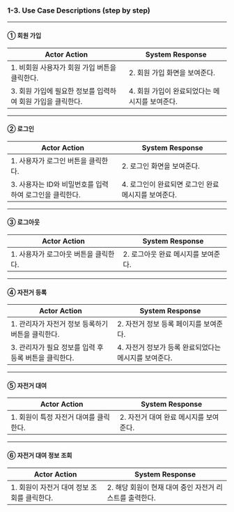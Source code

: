 ### 1-3. Use Case Descriptions (step by step)

---

#### ① 회원 가입

| Actor Action | System Response |
|--------------|------------------|
| 1. 비회원 사용자가 회원 가입 버튼을 클릭한다. | 2. 회원 가입 화면을 보여준다. |
| 3. 회원 가입에 필요한 정보를 입력하여 회원 가입을 클릭한다. | 4. 회원 가입이 완료되었다는 메시지를 보여준다. |

---

#### ② 로그인

| Actor Action | System Response |
|--------------|------------------|
| 1. 사용자가 로그인 버튼을 클릭한다. | 2. 로그인 화면을 보여준다. |
| 3. 사용자는 ID와 비밀번호를 입력하여 로그인을 클릭한다. | 4. 로그인이 완료되면 로그인 완료 메시지를 보여준다. |

---

#### ③ 로그아웃

| Actor Action | System Response |
|--------------|------------------|
| 1. 사용자가 로그아웃 버튼을 클릭한다. | 2. 로그아웃 완료 메시지를 보여준다. |

---

#### ④ 자전거 등록

| Actor Action | System Response |
|--------------|------------------|
| 1. 관리자가 자전거 정보 등록하기 버튼을 클릭한다. | 2. 자전거 정보 등록 페이지를 보여준다. |
| 3. 관리자가 필요 정보를 입력 후 등록 버튼을 클릭한다. | 4. 자전거 정보가 등록 완료되었다는 메시지를 보여준다. |

---

#### ⑤ 자전거 대여

| Actor Action | System Response |
|--------------|------------------|
| 1. 회원이 특정 자전거 대여를 클릭한다. | 2. 자전거 대여 완료 메시지를 보여준다. |

---

#### ⑥ 자전거 대여 정보 조회

| Actor Action | System Response |
|--------------|------------------|
| 1. 회원이 자전거 대여 정보 조회를 클릭한다. | 2. 해당 회원이 현재 대여 중인 자전거 리스트를 출력한다. |
